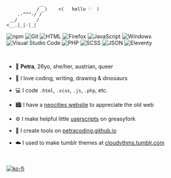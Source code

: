 ```
            __
           / _)    <(   hello ♡  )
    .-^^^-/ /
 __/       /  
<__.|_|-|_|

```

![npm](https://img.shields.io/badge/npm-CB3837?logo=npm&logoColor=fff) ![Git](https://img.shields.io/badge/git-%23F05033.svg?style=flat&logo=git&logoColor=white) ![HTML](https://img.shields.io/badge/HTML5-%23E34F26.svg?logo=html5&logoColor=white)  ![Firefox](https://img.shields.io/badge/Firefox-FF7139?logo=Firefox&logoColor=white) ![JavaScript](https://img.shields.io/badge/JavaScript-F7DF1E?logo=javascript&logoColor=000) ![Windows](https://custom-icon-badges.demolab.com/badge/Windows-239af3?logo=windows11&logoColor=white) ![Visual Studio Code](https://custom-icon-badges.demolab.com/badge/Visual%20Studio%20Code-0078d7.svg?logo=vsc&logoColor=white) ![PHP](https://img.shields.io/badge/PHP-%23777BB4.svg?&logo=php&logoColor=white)  ![SCSS](https://img.shields.io/badge/SCSS-639?logo=css&logoColor=fff) ![JSON](https://img.shields.io/badge/JSON-000?logo=json&logoColor=fff)  ![Eleventy](https://img.shields.io/badge/Eleventy-black?logo=eleventy)

&nbsp;

- :eyes: **Petra**, 26yo, she/her, austrian, queer

- :sauropod: I love coding, writing, drawing & dinosaurs

- :computer: I code `.html`, `.scss`, `.js`, `.php`, etc.

- :cityscape: I have a [neocities website](https://petrapixel.neocities.org/) to appreciate the old web

- :gear: I make helpful little [userscripts](https://greasyfork.org/en/users/354138-petracoding) on greasyfork

- :blue_heart: I create tools on [petracoding.github.io](https://petracoding.github.io/)

- :cloud: I used to make tumblr themes at [cloudythms.tumblr.com](https://cloudythms.tumblr.com/)

&nbsp;

[![ko-fi](https://ko-fi.com/img/githubbutton_sm.svg)](https://ko-fi.com/A0571DP7)



